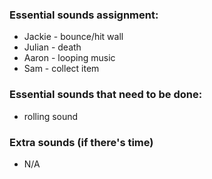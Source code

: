 ### Essential sounds assignment:
* Jackie - bounce/hit wall
* Julian - death
* Aaron - looping music
* Sam - collect item

### Essential sounds that need to be done:
* rolling sound 

### Extra sounds (if there's time) 
* N/A
